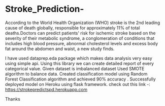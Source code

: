 # Stroke_Prediction-
According to the World Health Organization (WHO) stroke is the 2nd leading cause of death globally, responsible for approximately 11% of total deaths.Doctors can predict patients' risk for ischemic stroke based on the severity of their metabolic syndrome, a conglomeration of conditions that includes high blood pressure, abnormal cholesterol levels and excess body fat around the abdomen and waist, a new study finds.


I have used dataprep.eda package which makes data analysis very easy using simple api.
Using this library we can create detailed report of every categorical value.
Given dataset is imbalanced dataset Used SMOTE algorithm to balance data.
Created classification model using Random Forest Classification algorithm and achieved 90% accuracy .
Successfully deployed model on Heroku using flask framework. check out this link -: https://strokepredictspd.herokuapp.com

Thanks
